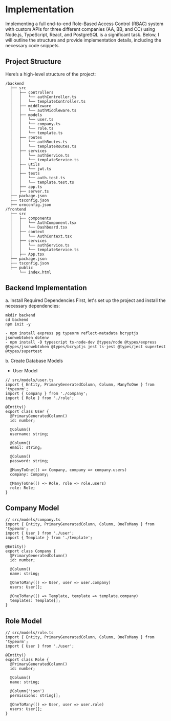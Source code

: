 # Implementation
Implementing a full end-to-end Role-Based Access Control (RBAC) system with custom APIs for three different companies (AA, BB, and CC) using Node.js, TypeScript, React, and PostgreSQL is a significant task. Below, I will outline the structure and provide implementation details, including the necessary code snippets.

## Project Structure
Here’s a high-level structure of the project:

```
/backend
  ├── src
  │   ├── controllers
  │   │   └── authController.ts
  │   │   └── templateController.ts
  │   ├── middleware
  │   │   └── authMiddleware.ts
  │   ├── models
  │   │   └── user.ts
  │   │   └── company.ts
  │   │   └── role.ts
  │   │   └── template.ts
  │   ├── routes
  │   │   └── authRoutes.ts
  │   │   └── templateRoutes.ts
  │   ├── services
  │   │   └── authService.ts
  │   │   └── templateService.ts
  │   ├── utils
  │   │   └── jwt.ts
  │   ├── tests
  │   │   └── auth.test.ts
  │   │   └── template.test.ts
  │   ├── app.ts
  │   ├── server.ts
  ├── package.json
  ├── tsconfig.json
  ├── ormconfig.json
/frontend
  ├── src
  │   ├── components
  │   │   └── AuthComponent.tsx
  │   │   └── Dashboard.tsx
  │   ├── context
  │   │   └── AuthContext.tsx
  │   ├── services
  │   │   └── authService.ts
  │   │   └── templateService.ts
  │   ├── App.tsx
  ├── package.json
  ├── tsconfig.json
  ├── public
      └── index.html

```
## Backend Implementation

a. Install Required Dependencies
First, let's set up the project and install the necessary dependencies:

```
mkdir backend
cd backend
npm init -y

- npm install express pg typeorm reflect-metadata bcryptjs jsonwebtoken dotenv
- npm install -D typescript ts-node-dev @types/node @types/express @types/jsonwebtoken @types/bcryptjs jest ts-jest @types/jest supertest @types/supertest

```
b. Create Database Models

- User Model

```
// src/models/user.ts
import { Entity, PrimaryGeneratedColumn, Column, ManyToOne } from 'typeorm';
import { Company } from './company';
import { Role } from './role';

@Entity()
export class User {
  @PrimaryGeneratedColumn()
  id: number;

  @Column()
  username: string;

  @Column()
  email: string;

  @Column()
  password: string;

  @ManyToOne(() => Company, company => company.users)
  company: Company;

  @ManyToOne(() => Role, role => role.users)
  role: Role;
}

```
## Company Model

```
// src/models/company.ts
import { Entity, PrimaryGeneratedColumn, Column, OneToMany } from 'typeorm';
import { User } from './user';
import { Template } from './template';

@Entity()
export class Company {
  @PrimaryGeneratedColumn()
  id: number;

  @Column()
  name: string;

  @OneToMany(() => User, user => user.company)
  users: User[];

  @OneToMany(() => Template, template => template.company)
  templates: Template[];
}

```

## Role Model

```
// src/models/role.ts
import { Entity, PrimaryGeneratedColumn, Column, OneToMany } from 'typeorm';
import { User } from './user';

@Entity()
export class Role {
  @PrimaryGeneratedColumn()
  id: number;

  @Column()
  name: string;

  @Column('json')
  permissions: string[];

  @OneToMany(() => User, user => user.role)
  users: User[];
}
```
